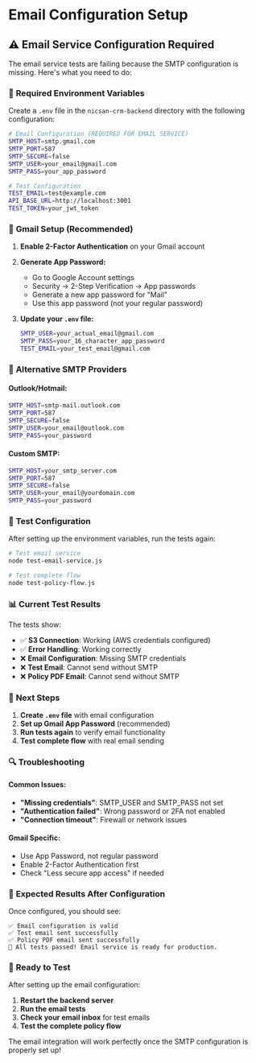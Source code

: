 # Email Configuration Setup

## ⚠️ **Email Service Configuration Required**

The email service tests are failing because the SMTP configuration is missing. Here's what you need to do:

### 🔧 **Required Environment Variables**

Create a `.env` file in the `nicsan-crm-backend` directory with the following configuration:

```bash
# Email Configuration (REQUIRED FOR EMAIL SERVICE)
SMTP_HOST=smtp.gmail.com
SMTP_PORT=587
SMTP_SECURE=false
SMTP_USER=your_email@gmail.com
SMTP_PASS=your_app_password

# Test Configuration
TEST_EMAIL=test@example.com
API_BASE_URL=http://localhost:3001
TEST_TOKEN=your_jwt_token
```

### 📧 **Gmail Setup (Recommended)**

1. **Enable 2-Factor Authentication** on your Gmail account
2. **Generate App Password:**
   - Go to Google Account settings
   - Security → 2-Step Verification → App passwords
   - Generate a new app password for "Mail"
   - Use this app password (not your regular password)

3. **Update your `.env` file:**
   ```bash
   SMTP_USER=your_actual_email@gmail.com
   SMTP_PASS=your_16_character_app_password
   TEST_EMAIL=your_test_email@gmail.com
   ```

### 🔧 **Alternative SMTP Providers**

#### **Outlook/Hotmail:**
```bash
SMTP_HOST=smtp-mail.outlook.com
SMTP_PORT=587
SMTP_SECURE=false
SMTP_USER=your_email@outlook.com
SMTP_PASS=your_password
```

#### **Custom SMTP:**
```bash
SMTP_HOST=your_smtp_server.com
SMTP_PORT=587
SMTP_SECURE=false
SMTP_USER=your_email@yourdomain.com
SMTP_PASS=your_password
```

### 🧪 **Test Configuration**

After setting up the environment variables, run the tests again:

```bash
# Test email service
node test-email-service.js

# Test complete flow
node test-policy-flow.js
```

### 📊 **Current Test Results**

The tests show:
- ✅ **S3 Connection**: Working (AWS credentials configured)
- ✅ **Error Handling**: Working correctly
- ❌ **Email Configuration**: Missing SMTP credentials
- ❌ **Test Email**: Cannot send without SMTP
- ❌ **Policy PDF Email**: Cannot send without SMTP

### 🎯 **Next Steps**

1. **Create `.env` file** with email configuration
2. **Set up Gmail App Password** (recommended)
3. **Run tests again** to verify email functionality
4. **Test complete flow** with real email sending

### 🔍 **Troubleshooting**

#### **Common Issues:**
- **"Missing credentials"**: SMTP_USER and SMTP_PASS not set
- **"Authentication failed"**: Wrong password or 2FA not enabled
- **"Connection timeout"**: Firewall or network issues

#### **Gmail Specific:**
- Use App Password, not regular password
- Enable 2-Factor Authentication first
- Check "Less secure app access" if needed

### 📧 **Expected Results After Configuration**

Once configured, you should see:
```
✅ Email configuration is valid
✅ Test email sent successfully
✅ Policy PDF email sent successfully
🎉 All tests passed! Email service is ready for production.
```

### 🚀 **Ready to Test**

After setting up the email configuration:
1. **Restart the backend server**
2. **Run the email tests**
3. **Check your email inbox** for test emails
4. **Test the complete policy flow**

The email integration will work perfectly once the SMTP configuration is properly set up!
